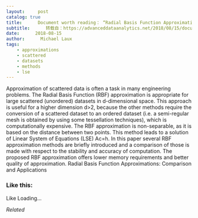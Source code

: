 ```yaml
---
layout:     post
catalog: true
title:      Document worth reading： “Radial Basis Function Approximations： Comparison and Applications”
subtitle:      转载自：https://advanceddataanalytics.net/2018/08/15/document-worth-reading-radial-basis-function-approximations-comparison-and-applications/
date:      2018-08-15
author:      Michael Laux
tags:
    - approximations
    - scattered
    - datasets
    - methods
    - lse
---
```


Approximation of scattered data is often a task in many engineering problems. The Radial Basis Function (RBF) approximation is appropriate for large scattered (unordered) datasets in d-dimensional space. This approach is useful for a higher dimension d>2, because the other methods require the conversion of a scattered dataset to an ordered dataset (i.e. a semi-regular mesh is obtained by using some tessellation techniques), which is computationally expensive. The RBF approximation is non-separable, as it is based on the distance between two points. This method leads to a solution of Linear System of Equations (LSE) Ac=h. In this paper several RBF approximation methods are briefly introduced and a comparison of those is made with respect to the stability and accuracy of computation. The proposed RBF approximation offers lower memory requirements and better quality of approximation. Radial Basis Function Approximations: Comparison and Applications





### Like this:

Like Loading...


*Related*

